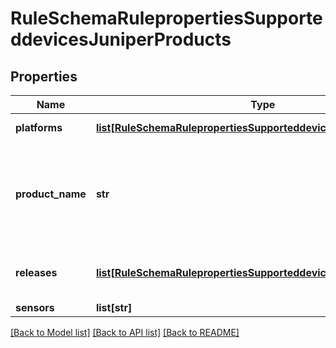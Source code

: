 # RuleSchemaRulepropertiesSupporteddevicesJuniperProducts

## Properties
Name | Type | Description | Notes
------------ | ------------- | ------------- | -------------
**platforms** | [**list[RuleSchemaRulepropertiesSupporteddevicesJuniperPlatforms]**](RuleSchemaRulepropertiesSupporteddevicesJuniperPlatforms.md) | Platform information | [optional] 
**product_name** | **str** | Product name, Ex: MX, SRX. Should be of pattern [a-zA-Z][a-zA-Z0-9_-]* | 
**releases** | [**list[RuleSchemaRulepropertiesSupporteddevicesJuniperReleases1]**](RuleSchemaRulepropertiesSupporteddevicesJuniperReleases1.md) | Release information for the products | [optional] 
**sensors** | **list[str]** |  | [optional] 

[[Back to Model list]](../README.md#documentation-for-models) [[Back to API list]](../README.md#documentation-for-api-endpoints) [[Back to README]](../README.md)


